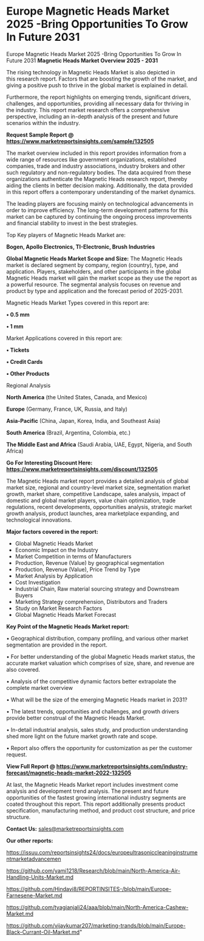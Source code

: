 # Europe Magnetic Heads Market 2025 -Bring Opportunities To Grow In Future 2031
 Europe Magnetic Heads Market 2025 -Bring Opportunities To Grow In Future 2031
<Strong> Magnetic Heads Market Overview 2025 - 2031</strong>

The rising technology in Magnetic Heads Market is also depicted in this research report. Factors that are boosting the growth of the market, and giving a positive push to thrive in the global market is explained in detail.

Furthermore, the report highlights on emerging trends, significant drivers, challenges, and opportunities, providing all necessary data for thriving in the industry. This report market research offers a comprehensive perspective, including an in-depth analysis of the present and future scenarios within the industry.

<strong>Request Sample Report @ <a href=https://www.marketreportsinsights.com/sample/132505>https://www.marketreportsinsights.com/sample/132505</a></strong>

The market overview included in this report provides information from a wide range of resources like government organizations, established companies, trade and industry associations, industry brokers and other such regulatory and non-regulatory bodies. The data acquired from these organizations authenticate the Magnetic Heads research report, thereby aiding the clients in better decision making. Additionally, the data provided in this report offers a contemporary understanding of the market dynamics.

The leading players are focusing mainly on technological advancements in order to improve efficiency. The long-term development patterns for this market can be captured by continuing the ongoing process improvements and financial stability to invest in the best strategies.

Top Key players of Magnetic Heads Market are:

<strong>Bogen, Apollo Electronics, TI-Electronic, Brush Industries</strong>

<strong><b>Global Magnetic Heads Market Scope and Size:</b></strong>
The Magnetic Heads market is declared segment by company, region (country), type, and application. Players, stakeholders, and other participants in the global Magnetic Heads market will gain the market scope as they use the report as a powerful resource. The segmental analysis focuses on revenue and product by type and application and the forecast period of 2025-2031.

Magnetic Heads Market Types covered in this report are:

<strong>• 0.5 mm

• 1 mm</strong>

Market Applications covered in this report are:

<strong>• Tickets

• Credit Cards

• Other Products</strong> 

Regional Analysis

<strong>North America</strong> (the United States, Canada, and Mexico)

<strong>Europe</strong> (Germany, France, UK, Russia, and Italy)

<strong>Asia-Pacific</strong> (China, Japan, Korea, India, and Southeast Asia)

<strong>South America</strong> (Brazil, Argentina, Colombia, etc.)

<strong>The Middle East and Africa</strong> (Saudi Arabia, UAE, Egypt, Nigeria, and South Africa)

<strong>Go For Interesting Discount Here: <a href=https://www.marketreportsinsights.com/discount/132505>https://www.marketreportsinsights.com/discount/132505</a></strong>

The Magnetic Heads market report provides a detailed analysis of global market size, regional and country-level market size, segmentation market growth, market share, competitive Landscape, sales analysis, impact of domestic and global market players, value chain optimization, trade regulations, recent developments, opportunities analysis, strategic market growth analysis, product launches, area marketplace expanding, and technological innovations.

<strong><b>Major factors covered in the report:</b></strong>
<ul>
  <li>Global Magnetic Heads Market </li>
  <li>Economic Impact on the Industry</li>
  <li>Market Competition in terms of Manufacturers</li>
  <li>Production, Revenue (Value) by geographical segmentation</li>
  <li>Production, Revenue (Value), Price Trend by Type</li>
  <li>Market Analysis by Application</li>
  <li>Cost Investigation</li>
  <li>Industrial Chain, Raw material sourcing strategy and Downstream Buyers</li>
  <li>Marketing Strategy comprehension, Distributors and Traders</li>
  <li>Study on Market Research Factors</li>
  <li>Global Magnetic Heads Market Forecast</li>
</ul>

<strong><b>Key Point of the Magnetic Heads Market report:</b></strong>

• Geographical distribution, company profiling, and various other market segmentation are provided in the report.

• For better understanding of the global Magnetic Heads market status, the accurate market valuation which comprises of size, share, and revenue are also covered.

• Analysis of the competitive dynamic factors better extrapolate the complete market overview

• What will be the size of the emerging Magnetic Heads market in 2031?

• The latest trends, opportunities and challenges, and growth drivers provide better construal of the Magnetic Heads Market.

• In-detail industrial analysis, sales study, and production understanding shed more light on the future market growth rate and scope.

• Report also offers the opportunity for customization as per the customer request.

<strong><b>View Full Report @ <a href=https://www.marketreportsinsights.com/industry-forecast/magnetic-heads-market-2022-132505>https://www.marketreportsinsights.com/industry-forecast/magnetic-heads-market-2022-132505</a></b></strong>


At last, the Magnetic Heads Market report includes investment come analysis and development trend analysis. The present and future opportunities of the fastest growing international industry segments are coated throughout this report. This report additionally presents product specification, manufacturing method, and product cost structure, and price structure.

<strong>Contact Us:</strong>
sales@marketreportsinsights.com

<strong>Our other reports:</strong>

<a href=https://issuu.com/reportsinsights24/docs/europeultrasoniccleaninginstrumentmarketadvancemen>https://issuu.com/reportsinsights24/docs/europeultrasoniccleaninginstrumentmarketadvancemen</a>

<a href=https://github.com/yami1218/Research/blob/main/North-America-Air-Handling-Units-Market.md>https://github.com/yami1218/Research/blob/main/North-America-Air-Handling-Units-Market.md</a>

<a href=https://github.com/Hindavi8/REPORTINSITES-/blob/main/Europe-Farnesene-Market.md>https://github.com/Hindavi8/REPORTINSITES-/blob/main/Europe-Farnesene-Market.md</a>

<a href=https://github.com/tyagianjali24/aaa/blob/main/North-America-Cashew-Market.md>https://github.com/tyagianjali24/aaa/blob/main/North-America-Cashew-Market.md</a>

<a href=https://github.com/vijaykumar207/marketing-trands/blob/main/Europe-Black-Currant-Oil-Market.md>https://github.com/vijaykumar207/marketing-trands/blob/main/Europe-Black-Currant-Oil-Market.md</a>"

